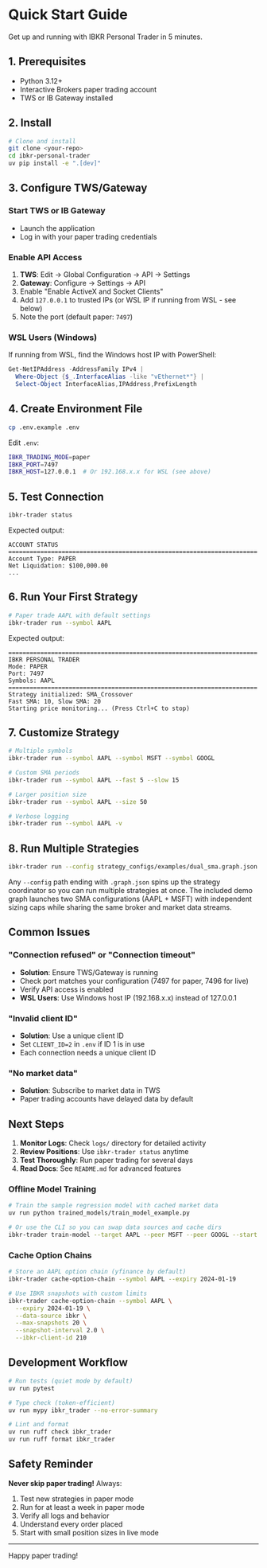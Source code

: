 # Quick Start Guide

Get up and running with IBKR Personal Trader in 5 minutes.

## 1. Prerequisites

- Python 3.12+
- Interactive Brokers paper trading account
- TWS or IB Gateway installed

## 2. Install

```bash
# Clone and install
git clone <your-repo>
cd ibkr-personal-trader
uv pip install -e ".[dev]"
```

## 3. Configure TWS/Gateway

### Start TWS or IB Gateway
- Launch the application
- Log in with your paper trading credentials

### Enable API Access
1. **TWS**: Edit → Global Configuration → API → Settings
2. **Gateway**: Configure → Settings → API
3. Enable "Enable ActiveX and Socket Clients"
4. Add `127.0.0.1` to trusted IPs (or WSL IP if running from WSL - see below)
5. Note the port (default paper: `7497`)

### WSL Users (Windows)
If running from WSL, find the Windows host IP with PowerShell:
```powershell
Get-NetIPAddress -AddressFamily IPv4 |
  Where-Object {$_.InterfaceAlias -like "vEthernet*"} |
  Select-Object InterfaceAlias,IPAddress,PrefixLength
```

## 4. Create Environment File

```bash
cp .env.example .env
```

Edit `.env`:
```bash
IBKR_TRADING_MODE=paper
IBKR_PORT=7497
IBKR_HOST=127.0.0.1  # Or 192.168.x.x for WSL (see above)
```

## 5. Test Connection

```bash
ibkr-trader status
```

Expected output:
```
ACCOUNT STATUS
======================================================================
Account Type: PAPER
Net Liquidation: $100,000.00
...
```

## 6. Run Your First Strategy

```bash
# Paper trade AAPL with default settings
ibkr-trader run --symbol AAPL
```

Expected output:
```
======================================================================
IBKR PERSONAL TRADER
Mode: PAPER
Port: 7497
Symbols: AAPL
======================================================================
Strategy initialized: SMA_Crossover
Fast SMA: 10, Slow SMA: 20
Starting price monitoring... (Press Ctrl+C to stop)
```

## 7. Customize Strategy

```bash
# Multiple symbols
ibkr-trader run --symbol AAPL --symbol MSFT --symbol GOOGL

# Custom SMA periods
ibkr-trader run --symbol AAPL --fast 5 --slow 15

# Larger position size
ibkr-trader run --symbol AAPL --size 50

# Verbose logging
ibkr-trader run --symbol AAPL -v
```

## 8. Run Multiple Strategies

```bash
ibkr-trader run --config strategy_configs/examples/dual_sma.graph.json
```

Any `--config` path ending with `.graph.json` spins up the strategy coordinator so you
can run multiple strategies at once. The included demo graph launches two SMA
configurations (AAPL + MSFT) with independent sizing caps while sharing the same broker
and market data streams.

## Common Issues

### "Connection refused" or "Connection timeout"
- **Solution**: Ensure TWS/Gateway is running
- Check port matches your configuration (7497 for paper, 7496 for live)
- Verify API access is enabled
- **WSL Users**: Use Windows host IP (192.168.x.x) instead of 127.0.0.1

### "Invalid client ID"
- **Solution**: Use a unique client ID
- Set `CLIENT_ID=2` in `.env` if ID 1 is in use
- Each connection needs a unique client ID

### "No market data"
- **Solution**: Subscribe to market data in TWS
- Paper trading accounts have delayed data by default

## Next Steps

1. **Monitor Logs**: Check `logs/` directory for detailed activity
2. **Review Positions**: Use `ibkr-trader status` anytime
3. **Test Thoroughly**: Run paper trading for several days
4. **Read Docs**: See `README.md` for advanced features

### Offline Model Training

```bash
# Train the sample regression model with cached market data
uv run python trained_models/train_model_example.py

# Or use the CLI so you can swap data sources and cache dirs
ibkr-trader train-model --target AAPL --peer MSFT --peer GOOGL --start 2023-01-01 --end 2024-01-01
```

### Cache Option Chains

```bash
# Store an AAPL option chain (yfinance by default)
ibkr-trader cache-option-chain --symbol AAPL --expiry 2024-01-19

# Use IBKR snapshots with custom limits
ibkr-trader cache-option-chain --symbol AAPL \
  --expiry 2024-01-19 \
  --data-source ibkr \
  --max-snapshots 20 \
  --snapshot-interval 2.0 \
  --ibkr-client-id 210
```

## Development Workflow

```bash
# Run tests (quiet mode by default)
uv run pytest

# Type check (token-efficient)
uv run mypy ibkr_trader --no-error-summary

# Lint and format
uv run ruff check ibkr_trader
uv run ruff format ibkr_trader
```

## Safety Reminder

**Never skip paper trading!** Always:

1. Test new strategies in paper mode
2. Run for at least a week in paper mode
3. Verify all logs and behavior
4. Understand every order placed
5. Start with small position sizes in live mode

---

Happy paper trading!

